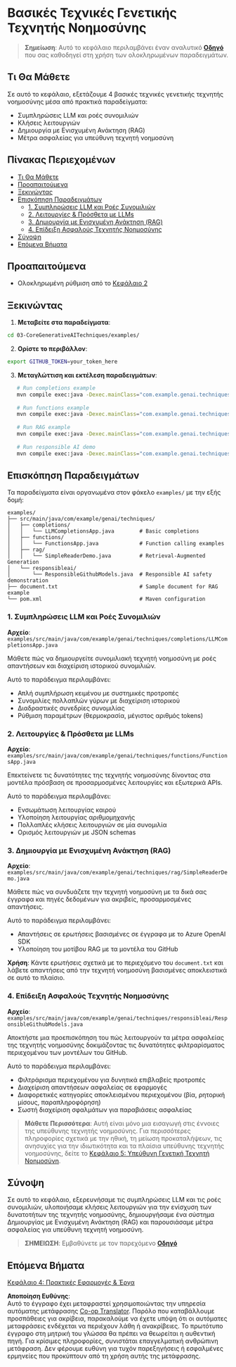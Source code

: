 <!--
CO_OP_TRANSLATOR_METADATA:
{
  "original_hash": "0a27b17f64f598a80b72d93b98b7ed04",
  "translation_date": "2025-07-21T19:10:23+00:00",
  "source_file": "03-CoreGenerativeAITechniques/README.md",
  "language_code": "el"
}
-->
# Βασικές Τεχνικές Γενετικής Τεχνητής Νοημοσύνης

>**Σημείωση**: Αυτό το κεφάλαιο περιλαμβάνει έναν αναλυτικό [**Οδηγό**](./TUTORIAL.md) που σας καθοδηγεί στη χρήση των ολοκληρωμένων παραδειγμάτων.

## Τι Θα Μάθετε
Σε αυτό το κεφάλαιο, εξετάζουμε 4 βασικές τεχνικές γενετικής τεχνητής νοημοσύνης μέσα από πρακτικά παραδείγματα:
- Συμπληρώσεις LLM και ροές συνομιλιών
- Κλήσεις λειτουργιών
- Δημιουργία με Ενισχυμένη Ανάκτηση (RAG)
- Μέτρα ασφαλείας για υπεύθυνη τεχνητή νοημοσύνη

## Πίνακας Περιεχομένων

- [Τι Θα Μάθετε](../../../03-CoreGenerativeAITechniques)
- [Προαπαιτούμενα](../../../03-CoreGenerativeAITechniques)
- [Ξεκινώντας](../../../03-CoreGenerativeAITechniques)
- [Επισκόπηση Παραδειγμάτων](../../../03-CoreGenerativeAITechniques)
  - [1. Συμπληρώσεις LLM και Ροές Συνομιλιών](../../../03-CoreGenerativeAITechniques)
  - [2. Λειτουργίες & Πρόσθετα με LLMs](../../../03-CoreGenerativeAITechniques)
  - [3. Δημιουργία με Ενισχυμένη Ανάκτηση (RAG)](../../../03-CoreGenerativeAITechniques)
  - [4. Επίδειξη Ασφαλούς Τεχνητής Νοημοσύνης](../../../03-CoreGenerativeAITechniques)
- [Σύνοψη](../../../03-CoreGenerativeAITechniques)
- [Επόμενα Βήματα](../../../03-CoreGenerativeAITechniques)

## Προαπαιτούμενα

- Ολοκληρωμένη ρύθμιση από το [Κεφάλαιο 2](../../../02-SetupDevEnvironment)

## Ξεκινώντας

1. **Μεταβείτε στα παραδείγματα**:  
```bash
cd 03-CoreGenerativeAITechniques/examples/
```  
2. **Ορίστε το περιβάλλον**:  
```bash
export GITHUB_TOKEN=your_token_here
```  
3. **Μεταγλώττιση και εκτέλεση παραδειγμάτων**:  
```bash
   # Run completions example
   mvn compile exec:java -Dexec.mainClass="com.example.genai.techniques.completions.LLMCompletionsApp"
   
   # Run functions example  
   mvn compile exec:java -Dexec.mainClass="com.example.genai.techniques.functions.FunctionsApp"
   
   # Run RAG example
   mvn compile exec:java -Dexec.mainClass="com.example.genai.techniques.rag.SimpleReaderDemo"
   
   # Run responsible AI demo
   mvn compile exec:java -Dexec.mainClass="com.example.genai.techniques.responsibleai.ResponsibleGithubModels"
   ```  

## Επισκόπηση Παραδειγμάτων

Τα παραδείγματα είναι οργανωμένα στον φάκελο `examples/` με την εξής δομή:

```
examples/
├── src/main/java/com/example/genai/techniques/
│   ├── completions/
│   │   └── LLMCompletionsApp.java        # Basic completions 
│   ├── functions/
│   │   └── FunctionsApp.java             # Function calling examples
│   ├── rag/
│   │   └── SimpleReaderDemo.java         # Retrieval-Augmented Generation
│   └── responsibleai/
│       └── ResponsibleGithubModels.java  # Responsible AI safety demonstration
├── document.txt                          # Sample document for RAG example
└── pom.xml                               # Maven configuration
```

### 1. Συμπληρώσεις LLM και Ροές Συνομιλιών
**Αρχείο**: `examples/src/main/java/com/example/genai/techniques/completions/LLMCompletionsApp.java`

Μάθετε πώς να δημιουργείτε συνομιλιακή τεχνητή νοημοσύνη με ροές απαντήσεων και διαχείριση ιστορικού συνομιλιών.

Αυτό το παράδειγμα περιλαμβάνει:
- Απλή συμπλήρωση κειμένου με συστημικές προτροπές
- Συνομιλίες πολλαπλών γύρων με διαχείριση ιστορικού
- Διαδραστικές συνεδρίες συνομιλίας
- Ρύθμιση παραμέτρων (θερμοκρασία, μέγιστος αριθμός tokens)

### 2. Λειτουργίες & Πρόσθετα με LLMs
**Αρχείο**: `examples/src/main/java/com/example/genai/techniques/functions/FunctionsApp.java`

Επεκτείνετε τις δυνατότητες της τεχνητής νοημοσύνης δίνοντας στα μοντέλα πρόσβαση σε προσαρμοσμένες λειτουργίες και εξωτερικά APIs.

Αυτό το παράδειγμα περιλαμβάνει:
- Ενσωμάτωση λειτουργίας καιρού
- Υλοποίηση λειτουργίας αριθμομηχανής  
- Πολλαπλές κλήσεις λειτουργιών σε μία συνομιλία
- Ορισμός λειτουργιών με JSON schemas

### 3. Δημιουργία με Ενισχυμένη Ανάκτηση (RAG)
**Αρχείο**: `examples/src/main/java/com/example/genai/techniques/rag/SimpleReaderDemo.java`

Μάθετε πώς να συνδυάζετε την τεχνητή νοημοσύνη με τα δικά σας έγγραφα και πηγές δεδομένων για ακριβείς, προσαρμοσμένες απαντήσεις.

Αυτό το παράδειγμα περιλαμβάνει:
- Απαντήσεις σε ερωτήσεις βασισμένες σε έγγραφα με το Azure OpenAI SDK
- Υλοποίηση του μοτίβου RAG με τα μοντέλα του GitHub

**Χρήση**: Κάντε ερωτήσεις σχετικά με το περιεχόμενο του `document.txt` και λάβετε απαντήσεις από την τεχνητή νοημοσύνη βασισμένες αποκλειστικά σε αυτό το πλαίσιο.

### 4. Επίδειξη Ασφαλούς Τεχνητής Νοημοσύνης
**Αρχείο**: `examples/src/main/java/com/example/genai/techniques/responsibleai/ResponsibleGithubModels.java`

Αποκτήστε μια προεπισκόπηση του πώς λειτουργούν τα μέτρα ασφαλείας της τεχνητής νοημοσύνης δοκιμάζοντας τις δυνατότητες φιλτραρίσματος περιεχομένου των μοντέλων του GitHub.

Αυτό το παράδειγμα περιλαμβάνει:
- Φιλτράρισμα περιεχομένου για δυνητικά επιβλαβείς προτροπές
- Διαχείριση απαντήσεων ασφαλείας σε εφαρμογές
- Διαφορετικές κατηγορίες αποκλεισμένου περιεχομένου (βία, ρητορική μίσους, παραπληροφόρηση)
- Σωστή διαχείριση σφαλμάτων για παραβιάσεις ασφαλείας

> **Μάθετε Περισσότερα**: Αυτή είναι μόνο μια εισαγωγή στις έννοιες της υπεύθυνης τεχνητής νοημοσύνης. Για περισσότερες πληροφορίες σχετικά με την ηθική, τη μείωση προκαταλήψεων, τις ανησυχίες για την ιδιωτικότητα και τα πλαίσια υπεύθυνης τεχνητής νοημοσύνης, δείτε το [Κεφάλαιο 5: Υπεύθυνη Γενετική Τεχνητή Νοημοσύνη](../05-ResponsibleGenAI/README.md).

## Σύνοψη

Σε αυτό το κεφάλαιο, εξερευνήσαμε τις συμπληρώσεις LLM και τις ροές συνομιλιών, υλοποιήσαμε κλήσεις λειτουργιών για την ενίσχυση των δυνατοτήτων της τεχνητής νοημοσύνης, δημιουργήσαμε ένα σύστημα Δημιουργίας με Ενισχυμένη Ανάκτηση (RAG) και παρουσιάσαμε μέτρα ασφαλείας για υπεύθυνη τεχνητή νοημοσύνη.

> **ΣΗΜΕΙΩΣΗ**: Εμβαθύνετε με τον παρεχόμενο [**Οδηγό**](./TUTORIAL.md)

## Επόμενα Βήματα

[Κεφάλαιο 4: Πρακτικές Εφαρμογές & Έργα](../04-PracticalSamples/README.md)

**Αποποίηση Ευθύνης**:  
Αυτό το έγγραφο έχει μεταφραστεί χρησιμοποιώντας την υπηρεσία αυτόματης μετάφρασης [Co-op Translator](https://github.com/Azure/co-op-translator). Παρόλο που καταβάλλουμε προσπάθειες για ακρίβεια, παρακαλούμε να έχετε υπόψη ότι οι αυτόματες μεταφράσεις ενδέχεται να περιέχουν λάθη ή ανακρίβειες. Το πρωτότυπο έγγραφο στη μητρική του γλώσσα θα πρέπει να θεωρείται η αυθεντική πηγή. Για κρίσιμες πληροφορίες, συνιστάται επαγγελματική ανθρώπινη μετάφραση. Δεν φέρουμε ευθύνη για τυχόν παρεξηγήσεις ή εσφαλμένες ερμηνείες που προκύπτουν από τη χρήση αυτής της μετάφρασης.